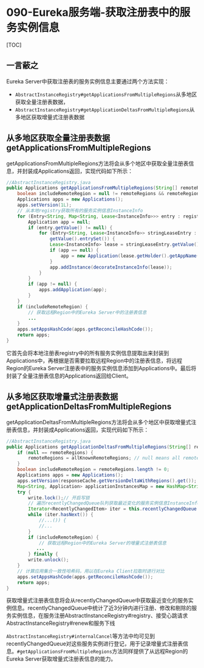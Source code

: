 # 090-Eureka服务端-获取注册表中的服务实例信息

[TOC]

## 一言蔽之

Eureka Server中获取注册表的服务实例信息主要通过两个方法实现：

- `AbstractInstanceRegistry#getApplicationsFromMultipleRegions`从多地区获取全量注册表数据，
- `AbstractInstanceRegistry#getApplicationDeltasFromMultipleRegions`从多地区获取增量式注册表数据

## 从多地区获取全量注册表数据getApplicationsFromMultipleRegions

getApplicationsFromMultipleRegions方法将会从多个地区中获取全量注册表信息，并封装成Applications返回，实现代码如下所示：

```java
//AbstractInstanceRegistry.java
public Applications getApplicationsFromMultipleRegions(String[] remoteRegions) {
    boolean includeRemoteRegion = null != remoteRegions && remoteRegions.length != 0;
    Applications apps = new Applications();
    apps.setVersion(1L);
    // 从本地registry获取所有的服务实例信息InstanceInfo
    for (Entry<String, Map<String, Lease<InstanceInfo>>> entry : registry.entrySet()) {
        Application app = null;
        if (entry.getValue() != null) {
            for (Entry<String, Lease<InstanceInfo>> stringLeaseEntry : entry.
                getValue().entrySet()) {
                Lease<InstanceInfo> lease = stringLeaseEntry.getValue();
                if (app == null) {
                    app = new Application(lease.getHolder().getAppName());
                }
                app.addInstance(decorateInstanceInfo(lease));
            }
        }
        if (app != null) {
            apps.addApplication(app);
        }
    }
    if (includeRemoteRegion) {
        // 获取远程Region中的Eureka Server中的注册表信息
        ...
    }
    apps.setAppsHashCode(apps.getReconcileHashCode());
    return apps;
}
```

它首先会将本地注册表registry中的所有服务实例信息提取出来封装到Applications中，再根据是否需要拉取远程Region中的注册表信息，将远程Region的Eureka Server注册表中的服务实例信息添加到Applications中。最后将封装了全量注册表信息的Applications返回给Client。

## 从多地区获取增量式注册表数据getApplicationDeltasFromMultipleRegions

getApplicationDeltasFromMultipleRegions方法将会从多个地区中获取增量式注册表信息，并封装成Applications返回，实现代码如下所示：

```java
//AbstractInstanceRegistry.java
public Applications getApplicationDeltasFromMultipleRegions(String[] remoteRegions) {
    if (null == remoteRegions) {
        remoteRegions = allKnownRemoteRegions; // null means all remote regions.
    }
    boolean includeRemoteRegion = remoteRegions.length != 0;
    Applications apps = new Applications();
    apps.setVersion(responseCache.getVersionDeltaWithRegions().get());
    Map<String, Application> applicationInstancesMap = new HashMap<String, Application>();
    try {
        write.lock();// 开启写锁
        // 遍历recentlyChangedQueue队列获取最近变化的服务实例信息InstanceInfo
        Iterator<RecentlyChangedItem> iter = this.recentlyChangedQueue.iterator();
        while (iter.hasNext()) {
            //...()) {
            //...
        }
        if (includeRemoteRegion) {
            // 获取远程Region中的Eureka Server的增量式注册表信息
           ...
        } finally {
        write.unlock();
    }
    // 计算应用集合一致性哈希码，用以在Eureka Client拉取时进行对比
    apps.setAppsHashCode(apps.getReconcileHashCode());
    return apps;
}
```

获取增量式注册表信息将会从recentlyChangedQueue中获取最近变化的服务实例信息。recentlyChangedQueue中统计了近3分钟内进行注册、修改和剔除的服务实例信息，在服务注册AbstractInstanceRegistry#registry、接受心跳请求AbstractInstanceRegistry#renew和服务下线

`AbstractInstanceRegistry#internalCancel`等方法中均可见到recentlyChangedQueue对这些服务实例进行登记，用于记录增量式注册表信息。`#getApplicationsFromMultipleRegions`方法同样提供了从远程Region的Eureka Server获取增量式注册表信息的能力。